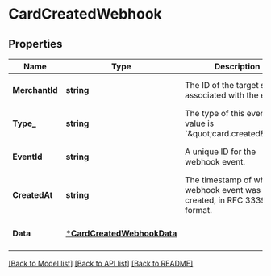 # CardCreatedWebhook

## Properties
Name | Type | Description | Notes
------------ | ------------- | ------------- | -------------
**MerchantId** | **string** | The ID of the target seller associated with the event. | [optional] [default to null]
**Type_** | **string** | The type of this event. The value is &#x60;\&quot;card.created\&quot;&#x60;. | [optional] [default to null]
**EventId** | **string** | A unique ID for the webhook event. | [optional] [default to null]
**CreatedAt** | **string** | The timestamp of when the webhook event was created, in RFC 3339 format. | [optional] [default to null]
**Data** | [***CardCreatedWebhookData**](CardCreatedWebhookData.md) |  | [optional] [default to null]

[[Back to Model list]](../README.md#documentation-for-models) [[Back to API list]](../README.md#documentation-for-api-endpoints) [[Back to README]](../README.md)


